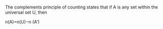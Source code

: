 
The complements principle of counting states that if A is any set within the universal set​ U, then

​n(A)=​n(U)−n (A')